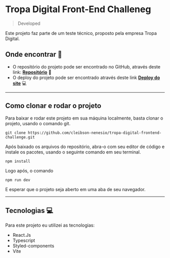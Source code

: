 # Tropa Digital Front-End Challeneg

> Developed

Este projeto faz parte de um teste técnico, proposto pela empresa Tropa Digital.

<h2>Onde encontrar 📎</h2> 

* O repositório do projeto pode ser encontrado no GitHub, através deste link: **[Repositório](https://github.com/cleibson-nenesio/tropa-digital-frontend-challenge/)** 📖
* O deploy do projeto pode ser encontrado através deste  link **[Deploy do site](https://teste-frontend-tropa-digital-cleibson-nenesio.vercel.app/)** 💻

<hr>

<h2>Como clonar e rodar o projeto</h2>

Para baixar e rodar este projeto em sua máquina localmente, basta clonar o projeto, usando o comando git.
```
git clone https://github.com/cleibson-nenesio/tropa-digital-frontend-challenge.git
```
Após baixado os arquivos do repositório, abra-o com seu editor de código e instale os pacotes, usando o seguinte comando em seu terminal.
```
npm install
```
Logo após, o comando
```
npm run dev
```
E esperar que o projeto seja aberto em uma aba de seu navegador.

<hr>

<h2>Tecnologias 💻</h2>

Para este projeto eu utilizei as tecnologias:

* React.Js
* Typescript
* Styled-components
* Vite
